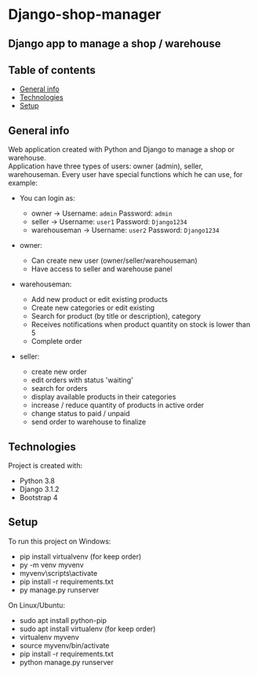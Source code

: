 # Django-shop-manager
## Django app to manage a shop / warehouse

## Table of contents
* [General info](#general-info)
* [Technologies](#technologies)
* [Setup](#setup)

## General info
Web application created with Python and Django to manage a shop or warehouse.\
Application have three types of users: owner (admin), seller, warehouseman.
Every user have special functions which he can use, for example:
* You can login as:
    * owner -> Username: `admin` Password: `admin`
    * seller -> Username: `user1` Password: `Django1234`
    * warehouseman -> Username: `user2` Password: `Django1234`

* owner:

    * Can create new user (owner/seller/warehouseman)
    * Have access to seller and warehouse panel
* warehouseman:
    * Add new product or edit existing products
    * Create new categories or edit existing
    * Search for product (by title or description), category
    * Receives notifications when product quantity on stock is lower than 5
    * Complete order
* seller:
    * create new order
    * edit orders with status 'waiting'
    * search for orders
    * display available products in their categories
    * increase / reduce quantity of products in active order
    * change status to paid / unpaid
    * send order to warehouse to finalize 

## Technologies
Project is created with:
* Python 3.8
* Django 3.1.2
* Bootstrap 4

## Setup
To run this project on Windows:
* pip install virtualvenv (for keep order)
* py -m venv myvenv
* myvenv\scripts\activate
* pip install -r requirements.txt
* py manage.py runserver

On Linux/Ubuntu:
* sudo apt install python-pip
* sudo apt install virtualenv (for keep order)
* virtualenv myvenv
* source myvenv/bin/activate
* pip install -r requirements.txt
* python manage.py runserver